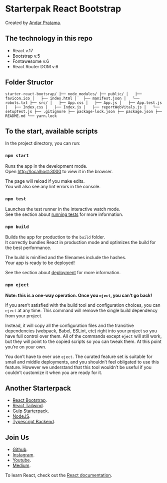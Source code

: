# Starterpak React Bootstrap

Created by [Andar Pratama](https://www.instagram.com/andar.pra/).

## The technology in this repo

* React v.17
* Bootstrap v.5
* Fontawesome v.6
* React Router DOM v.6

## Folder Structor
`
starter-react-bootsrap/
├── node_modules/
├── public/
│   ├── favicon.ico
│   ├── index.html
│   ├── manifest.json
│   └── robots.txt
├── src/
│   ├── App.css
│   ├── App.js
│   ├── App.test.js
│   ├── Index.css
│   ├── Index.js
│   ├── reportWebVitals.js
│   └── setupTest.js
├── .gitignore
├── package-lock.json
├── package.json
├── README.md
└── yarn.lock
`


## To the start, available scripts

In the project directory, you can run:

### `npm start`

Runs the app in the development mode.\
Open [http://localhost:3000](http://localhost:3000) to view it in the browser.

The page will reload if you make edits.\
You will also see any lint errors in the console.

### `npm test`

Launches the test runner in the interactive watch mode.\
See the section about [running tests](https://facebook.github.io/create-react-app/docs/running-tests) for more information.

### `npm build`

Builds the app for production to the `build` folder.\
It correctly bundles React in production mode and optimizes the build for the best performance.

The build is minified and the filenames include the hashes.\
Your app is ready to be deployed!

See the section about [deployment](https://facebook.github.io/create-react-app/docs/deployment) for more information.

### `npm eject`

**Note: this is a one-way operation. Once you `eject`, you can’t go back!**

If you aren’t satisfied with the build tool and configuration choices, you can `eject` at any time. This command will remove the single build dependency from your project.

Instead, it will copy all the configuration files and the transitive dependencies (webpack, Babel, ESLint, etc) right into your project so you have full control over them. All of the commands except `eject` will still work, but they will point to the copied scripts so you can tweak them. At this point you’re on your own.

You don’t have to ever use `eject`. The curated feature set is suitable for small and middle deployments, and you shouldn’t feel obligated to use this feature. However we understand that this tool wouldn’t be useful if you couldn’t customize it when you are ready for it.

## Another Starterpack 

* [React Bootstrap](https://facebook.github.io/create-react-app/docs/getting-started).
* [React Tailwind](https://facebook.github.io/create-react-app/docs/getting-started).
* [Gulp Starterpack](https://facebook.github.io/create-react-app/docs/getting-started).
* [NodeJS](https://facebook.github.io/create-react-app/docs/getting-started).
* [Typescript Backend](https://facebook.github.io/create-react-app/docs/getting-started).

## Join Us

* [Github](https://github.com/andarpratama).
* [Instagram](https://www.instagram.com/andar.pra/).
* [Youtube](https://www.youtube.com/channel/UC2Vluz3bnO8t9TOXu2xL-lw).
* [Medium](https://andarpratama.medium.com/).

To learn React, check out the [React documentation](https://reactjs.org/).
